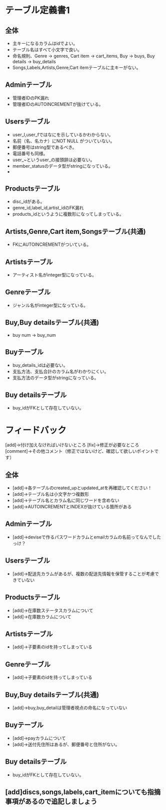 # テーブル定義書1
## 全体
- 主キーになるカラムはidでよい。
- テーブル名はすべて小文字で良い。
- 命名規則、Genre -> genres, Cart item -> cart_items, Buy -> buys, Buy details -> buy_details
- Songs,Labels,Artists,Genre,Cart itemテーブルに主キーがない。
## Adminテーブル
- 管理者IDのPK漏れ
- 管理者IDのAUTOINCREMENTが抜けている。

## Usersテーブル
- user_l,user_fではなにを示しているかわからない。
- 名前（名、名カナ）にNOT NULL がついていない。
- 郵便番号はstring型であるべき。
- 電話番号も同様。
- user_~というuser_の接頭辞は必要ない。
- member_statusのデータ型がstringになっている。
-
## Productsテーブル
- disc_idがある。
- genre_id,label_id,artist_idのFK漏れ
- products_idというように複数形になってしまっている。


## Artists,Genre,Cart item,Songsテーブル(共通)
- FKにAUTOINCREMENTがついている。

## Artistsテーブル
- アーティスト名がinteger型になっている。

## Genreテーブル
- ジャンル名がinteger型になっている。

## Buy,Buy detailsテーブル(共通)
- buy num -> buy_num

## Buyテーブル
- buy_details_idは必要ない。
- 支払方法、支払合計のカラム名がわかりにくい。
- 支払方法のデータ型がstringになっている。

## Buy detailsテーブル
- buy_idがFKとして存在していない。



# フィードバック
[add]→付け加えなければいけないところ
[fix]→修正が必要なところ
[comment]→その他コメント（修正ではないけど、確認して欲しいポイントです）

## 全体
- [add]→各テーブルのcreated_upとupdated_atを再確認してください！
- [add]→テーブル名は小文字かつ複数形
- [add]→テーブル名とカラム名に同じワードを含めない
- [add]→AUTOINCREMENTとINDEXが抜けている箇所がある

## Adminテーブル
- [add]→deviseで作るパスワードカラムとemailカラムの名前ってなんでしたっけ？

## Usersテーブル
- [add]→配送先カラムがあるが、複数の配送先情報を保管することが考慮できていない

## Productsテーブル
- [add]→在庫数ステータスカラムについて
- [add]→在庫数カラムについて

## Artistsテーブル
- [add]→子要素のidを持ってしまっている

## Genreテーブル
- [add]→子要素のidを持ってしまっている

## Buy,Buy detailsテーブル(共通)
- [add]→buy,buy_detailは管理者視点の命名になっていない

## Buyテーブル
- [add]→payカラムについて
- [add]→送付先住所はあるが、郵便番号と住所がない。

## Buy detailsテーブル
- buy_idがFKとして存在していない。

## [add]discs,songs,labels,cart_itemについても指摘事項があるので追記しましょう
